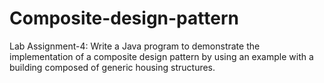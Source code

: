 # Composite-design-pattern

Lab Assignment-4: Write a Java program to demonstrate the implementation of a composite design pattern by using an example with a building composed of generic housing structures.

